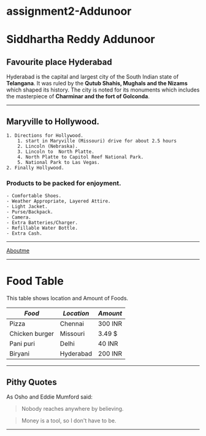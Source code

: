 # assignment2-Addunoor
# Siddhartha Reddy Addunoor
## Favourite place Hyderabad
Hyderabad is the capital and largest city of the South Indian state of **Telangana**. It was ruled by the **Qutub Shahis, Mughals and the Nizams** which shaped its history. The city is noted for its monuments which includes the masterpiece of **Charminar and the fort of Golconda**.

---

## Maryville to Hollywood.
    1. Directions for Hollywood.
        1. start in Maryville (Missouri) drive for about 2.5 hours
        2. Lincoln (Nebraska).
        3. Lincoln to  North Platte.
        4. North Platte to Capitol Reef National Park.
        5. National Park to Las Vegas.
    2. Finally Hollywood.

 ### Products to be packed for enjoyment.
    - Comfortable Shoes.
    - Weather Appropriate, Layered Attire.
    - Light Jacket.
    - Purse/Backpack.
    - Camera.
    - Extra Batteries/Charger.
    - Refillable Water Bottle.
    - Extra Cash.

---

[Aboutme](AboutMe.md)

---
# Food Table

This table shows location and Amount of Foods.

| *Food*                | *Location*      | *Amount*         |
| ----------------------- | ----------------- | ------------------ |
| Pizza                   | Chennai           | 300 INR            |
| Chicken burger          | Missouri          | 3.49 $             |
| Pani puri               | Delhi             | 40 INR             |
| Biryani                 | Hyderabad         | 200 INR            |

---

## Pithy Quotes

As Osho and Eddie Mumford said:

>Nobody reaches anywhere by believing.

>Money is a tool, so I don't have to be.

---
